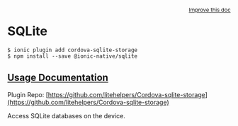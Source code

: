 <a style="float:right;font-size:12px;" href="http://github.com/driftyco/ionic-native/edit/master/src/@ionic-native/plugins/sqlite/index.ts#L141">
  Improve this doc
</a>

# SQLite

```
$ ionic plugin add cordova-sqlite-storage
$ npm install --save @ionic-native/sqlite
```

## [Usage Documentation](https://ionicframework.com/docs/v2/native/sqlite/)

Plugin Repo: [https://github.com/litehelpers/Cordova-sqlite-storage](https://github.com/litehelpers/Cordova-sqlite-storage)

Access SQLite databases on the device.
